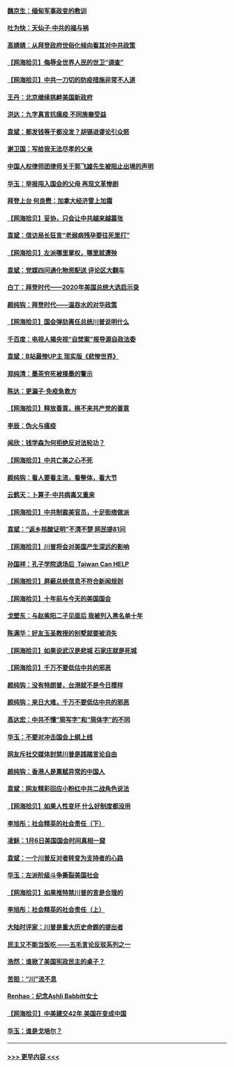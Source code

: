 #### [魏京生：缅甸军事政变的教训](../pages/nsc993/n12732470.md?t=02051001) 
#### [吐为快：天仙子·中共的福与祸](../pages/nsc993/n12732165.md?t=02051001) 
#### [高婧婧：从拜登政府世俗化倾向看其对中共政策](../pages/nsc993/n12730028.md?t=02051001) 
#### [【网海拾贝】侮辱全世界人民的世卫“调查”](../pages/nsc993/n12727884.md?t=02051001) 
#### [【网海拾贝】中共一刀切的防疫措施非常不人道](../pages/nsc993/n12724879.md?t=02051001) 
#### [王丹：北京继续挑衅美国新政府](../pages/nsc993/n12722456.md?t=02051001) 
#### [洪达：九字真言抗瘟疫 不同族裔受益](../pages/nsc993/n12722448.md?t=02051001) 
#### [袁斌：都发钱等于都没发？胡锡进谬论引众怒](../pages/nsc993/n12722393.md?t=02051001) 
#### [谢卫国：写给我无法尽孝的父亲](../pages/nsc993/n12720325.md?t=02051001) 
#### [中国人权律师团律师关于郭飞雄先生被阻止出境的声明](../pages/nsc993/n12720203.md?t=02051001) 
#### [华玉：举报闯入国会的父母 再现文革惨剧](../pages/nsc993/n12719070.md?t=02051001) 
#### [拜登上台 何良懋：加拿大经济雪上加霜](../pages/nsc993/n12718943.md?t=02051001) 
#### [【网海拾贝】妥协，只会让中共越来越嚣张](../pages/nsc993/n12717392.md?t=02051001) 
#### [袁斌：信访局长狂言“老弱病残孕要往死里打”](../pages/nsc993/n12717343.md?t=02051001) 
#### [【网海拾贝】左派哪里掌权，哪里就遭殃](../pages/nsc993/n12715009.md?t=02051001) 
#### [袁斌：党媒四问通化物资配送 评论区大翻车](../pages/nsc993/n12714950.md?t=02051001) 
#### [白丁：拜登时代——2020年美国总统大选启示录](../pages/nsc993/n12714920.md?t=02051001) 
#### [颜纯钩：拜登时代——温吞水的对华政策](../pages/nsc993/n12713245.md?t=02051001) 
#### [【网海拾贝】国会弹劾离任总统川普说明什么](../pages/nsc993/n12712816.md?t=02051001) 
#### [千百度：电视人揭央视“自焚案”报导源自政法委](../pages/nsc993/n12709760.md?t=02051001) 
#### [袁斌：B站最惨UP主 现实版《悲惨世界》](../pages/nsc993/n12709686.md?t=02051001) 
#### [郑纯清：墨茶穷死被搽墨的警示](../pages/nsc993/n12709262.md?t=02051001) 
#### [陈达：更漏子·免疫急救方](../pages/nsc993/n12709244.md?t=02051001) 
#### [【网海拾贝】释放善意，换不来共产党的善意](../pages/nsc993/n12708361.md?t=02051001) 
#### [李辰：伪火与瘟疫](../pages/nsc993/n12707981.md?t=02051001) 
#### [闻欣：钱学森为何拒绝反对法轮功？](../pages/nsc993/n12707407.md?t=02051001) 
#### [【网海拾贝】中共亡美之心不死](../pages/nsc993/n12707621.md?t=02051001) 
#### [颜纯钩：看人要看主流，看整体，看大节](../pages/nsc993/n12707536.md?t=02051001) 
#### [云鹤天：卜算子‧中共病毒又重来](../pages/nsc993/n12707408.md?t=02051001) 
#### [【网海拾贝】中共制裁美官员，十足街痞做派](../pages/nsc993/n12705115.md?t=02051001) 
#### [袁斌：“返乡核酸证明”不清不楚 网民提81问](../pages/nsc993/n12704982.md?t=02051001) 
#### [【网海拾贝】川普将会对美国产生深远的影响](../pages/nsc993/n12703045.md?t=02051001) 
#### [孙国祥：孔子学院退场后  Taiwan Can HELP](../pages/nsc993/n12702430.md?t=02051001) 
#### [【网海拾贝】屏蔽总统信息不符合新闻规则](../pages/nsc993/n12699998.md?t=02051001) 
#### [【网海拾贝】十年前与今天的美国国会](../pages/nsc993/n12696993.md?t=02051001) 
#### [戈壁东：与赵紫阳二子见面后 我被列入黑名单十年](../pages/nsc993/n12696215.md?t=02051001) 
#### [陈满华：好友玉圣教授的别墅就要被消失](../pages/nsc993/n12695411.md?t=02051001) 
#### [【网海拾贝】如果说武汉是悲城 石家庄就是死城](../pages/nsc993/n12694589.md?t=02051001) 
#### [【网海拾贝】千万不要低估中共的邪恶](../pages/nsc993/n12692771.md?t=02051001) 
#### [颜纯钩：没有特朗普，台港就不是今日模样](../pages/nsc993/n12692678.md?t=02051001) 
#### [颜纯钩：来日大难，千万不要低估中共的邪恶](../pages/nsc993/n12692080.md?t=02051001) 
#### [高达宏：中共不懂“简写字”和“简体字”的不同](../pages/nsc993/n12692068.md?t=02051001) 
#### [华玉：不要对冲击国会上纲上线](../pages/nsc993/n12689948.md?t=02051001) 
#### [网友斥社交媒体封禁川普是践踏言论自由](../pages/nsc993/n12687482.md?t=02051001) 
#### [颜纯钩：香港人是禀赋异常的中国人](../pages/nsc993/n12685142.md?t=02051001) 
#### [袁斌：网友精彩回应小粉红中共二战角色说法](../pages/nsc993/n12684994.md?t=02051001) 
#### [【网海拾贝】如果人性变坏 什么好制度都没用](../pages/nsc993/n12683000.md?t=02051001) 
#### [李旭彤：社会精英的社会责任（下）](../pages/nsc993/n12680604.md?t=02051001) 
#### [凌稣：1月6日美国国会时间真相一窥](../pages/nsc993/n12682780.md?t=02051001) 
#### [袁斌：一个川普反对者转变为支持者的心路](../pages/nsc993/n12682700.md?t=02051001) 
#### [华玉：左派阶级斗争撕裂美国社会](../pages/nsc993/n12681226.md?t=02051001) 
#### [【网海拾贝】如果推特禁川普的言是合理的](../pages/nsc993/n12681232.md?t=02051001) 
#### [李旭彤：社会精英的社会责任（上）](../pages/nsc993/n12680501.md?t=02051001) 
#### [大陆时评家：川普是重大历史命题的提出者](../pages/nsc993/n12679904.md?t=02051001) 
#### [民主又不能当饭吃 ——五毛言论反驳系列之一](../pages/nsc993/n12679877.md?t=02051001) 
#### [浩然：谁掀了美国宪政民主的桌子？](../pages/nsc993/n12679850.md?t=02051001) 
#### [苦胆：“川”流不息](../pages/nsc993/n12678388.md?t=02051001) 
#### [Renhao：纪念Ashli Babbitt女士](../pages/nsc993/n12678359.md?t=02051001) 
#### [【网海拾贝】中美建交42年 美国在变成中国](../pages/nsc993/n12678324.md?t=02051001) 
#### [华玉：谁是戈培尔？](../pages/nsc993/n12677515.md?t=02051001) 

----
#### [ >>> 更早内容 <<< ](../indexes/nsc993-earlier.md)
